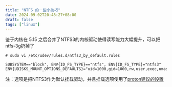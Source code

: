 ```yaml
---
title: "NTFS 的一些小技巧"
date: 2024-09-02T20:48:27+08:00
draft: false
tags: ["linux"]
---
```


鉴于内核在 5.15 之后合并了NTFS3的内核驱动使得读写能力大幅提升，可以把ntfs-3g扔掉了

```rules
# sudo vi /etc/udev/rules.d/ntfs3_by_default.rules

SUBSYSTEM=="block", ENV{ID_FS_TYPE}=="ntfs", ENV{ID_FS_TYPE}="ntfs3" ENV{UDISKS_MOUNT_OPTIONS_DEFAULTS}="uid=1000,gid=1000,rw,user,exec,umask=000"
```

注：选项是把NTFS3作为默认挂载驱动，并且挂载选项使用了[proton建议的设置](https://github.com/ValveSoftware/Proton/wiki/Using-a-NTFS-disk-with-Linux-and-Windows)
